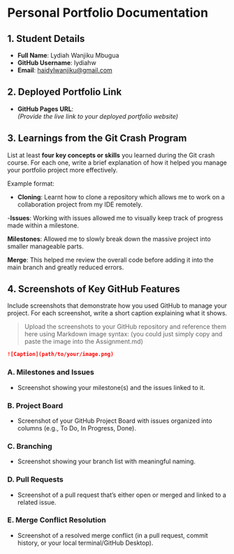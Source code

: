 # Personal Portfolio Documentation

## 1. Student Details

- **Full Name**: Lydiah Wanjiku Mbugua
- **GitHub Username**: lydiahw
- **Email**: haidylwanjiku@gmail.com

## 2. Deployed Portfolio Link

- **GitHub Pages URL**:  
  _(Provide the live link to your deployed portfolio website)_

## 3. Learnings from the Git Crash Program

List at least **four key concepts or skills** you learned during the Git crash course. For each one, write a brief explanation of how it helped you manage your portfolio project more effectively.

Example format:

- **Cloning**: Learnt how to clone a repository which allows me to work on a collaboration project from my IDE remotely.

-**Issues**: Working with issues allowed me to visually keep track of progress made within a milestone.

**Milestones**: Allowed me to slowly break down the massive project into smaller manageable parts.

**Merge**: This helped me review the overall code before adding it into the main branch and greatly reduced errors.

## 4. Screenshots of Key GitHub Features

Include screenshots that demonstrate how you used GitHub to manage your project. For each screenshot, write a short caption explaining what it shows.

> Upload the screenshots to your GitHub repository and reference them here using Markdown image syntax:
> (you could just simply copy and paste the image into the Assignment.md)

```markdown
![Caption](path/to/your/image.png)
```

### A. Milestones and Issues

- Screenshot showing your milestone(s) and the issues linked to it.

### B. Project Board

- Screenshot of your GitHub Project Board with issues organized into columns (e.g., To Do, In Progress, Done).

### C. Branching

- Screenshot showing your branch list with meaningful naming.

### D. Pull Requests

- Screenshot of a pull request that’s either open or merged and linked to a related issue.

### E. Merge Conflict Resolution

- Screenshot of a resolved merge conflict (in a pull request, commit history, or your local terminal/GitHub Desktop).
